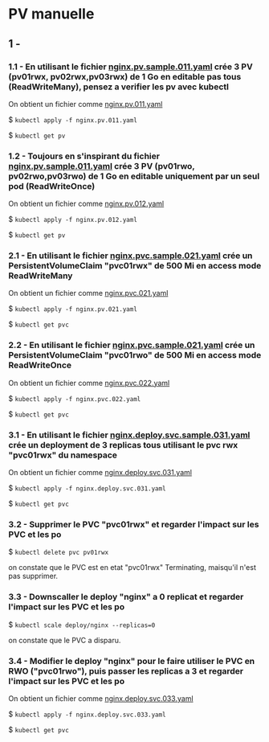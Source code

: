 # PV manuelle

## 1 - 

### 1.1 - En utilisant le fichier [nginx.pv.sample.011.yaml](nginx.pv.sample.011.yaml) crée 3 PV (pv01rwx, pv02rwx,pv03rwx) de 1 Go en editable pas tous (ReadWriteMany), pensez a verifier les pv avec kubectl

   On obtient un fichier comme [nginx.pv.011.yaml](nginx.pv.011.yaml)
    
   $ `kubectl apply -f nginx.pv.011.yaml`

   $ `kubectl get pv`
   
   
### 1.2 - Toujours en s'inspirant du fichier [nginx.pv.sample.011.yaml](nginx.pv.sample.011.yaml) crée 3 PV (pv01rwo, pv02rwo,pv03rwo) de 1 Go en editable uniquement par un seul pod (ReadWriteOnce)


   On obtient un fichier comme [nginx.pv.012.yaml](nginx.pv.012.yaml)
    
   $ `kubectl apply -f nginx.pv.012.yaml`

   $ `kubectl get pv`
   

### 2.1 - En utilisant le fichier [nginx.pvc.sample.021.yaml](nginx.pvc.sample.021.yaml) crée un PersistentVolumeClaim "pvc01rwx" de 500 Mi en access mode ReadWriteMany

   On obtient un fichier comme [nginx.pvc.021.yaml](nginx.pvc.021.yaml)
    
   $ `kubectl apply -f nginx.pv.021.yaml`

   $ `kubectl get pvc`
   

### 2.2 - En utilisant le fichier [nginx.pvc.sample.021.yaml](nginx.pvc.sample.021.yaml) crée un PersistentVolumeClaim "pvc01rwo" de 500 Mi     en access mode ReadWriteOnce

   On obtient un fichier comme [nginx.pvc.022.yaml](nginx.pvc.022.yaml)
    
   $ `kubectl apply -f nginx.pvc.022.yaml`

   $ `kubectl get pvc`
   
### 3.1 - En utilisant le fichier [nginx.deploy.svc.sample.031.yaml](nginx.deploy.svc.sample.031.yaml) crée un deployment de 3 replicas tous utilisant le pvc rwx "pvc01rwx" du namespace

   On obtient un fichier comme [nginx.deploy.svc.031.yaml](nginx.deploy.svc.031.yaml)
    
   $ `kubectl apply -f nginx.deploy.svc.031.yaml`

   $ `kubectl get pvc`

### 3.2 - Supprimer le PVC "pvc01rwx" et regarder l'impact sur les PVC et les po
   
   $ `kubectl delete pvc pv01rwx`
   
   on constate que le PVC est en etat "pvc01rwx" Terminating, maisqu'il n'est pas supprimer.
   
### 3.3 - Downscaller le deploy "nginx" a 0 replicat et regarder l'impact sur les PVC et les po
   
   $ `kubectl scale deploy/nginx --replicas=0`
   
   on constate que le PVC a disparu.

### 3.4 - Modifier le deploy "nginx" pour le faire utiliser le PVC en RWO ("pvc01rwo"), puis passer les replicas a 3 et regarder l'impact sur les PVC et les po
   
   On obtient un fichier comme [nginx.deploy.svc.033.yaml](nginx.deploy.svc.033.yaml)
    
   $ `kubectl apply -f nginx.deploy.svc.033.yaml`

   $ `kubectl get pvc`
   
   